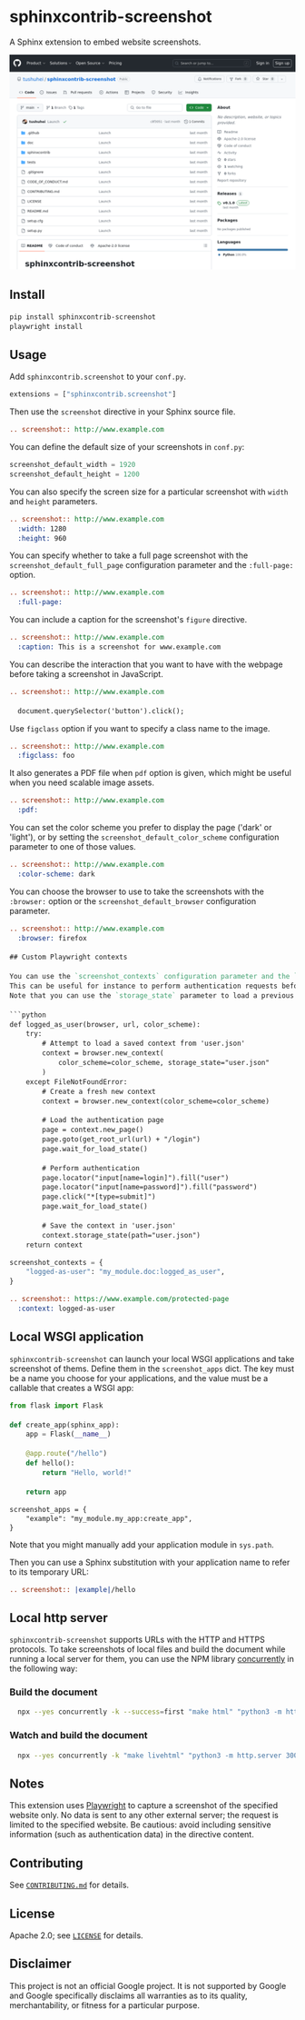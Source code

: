 # sphinxcontrib-screenshot

A Sphinx extension to embed website screenshots.

![Example screenshot](https://raw.githubusercontent.com/tushuhei/sphinxcontrib-screenshot/main/example.png)

## Install

```bash
pip install sphinxcontrib-screenshot
playwright install
```

## Usage

Add `sphinxcontrib.screenshot` to your `conf.py`.

```py
extensions = ["sphinxcontrib.screenshot"]
```

Then use the `screenshot` directive in your Sphinx source file.

```rst
.. screenshot:: http://www.example.com
```

You can define the default size of your screenshots in `conf.py`:

```python
screenshot_default_width = 1920
screenshot_default_height = 1200
```

You can also specify the screen size for a particular screenshot with `width` and `height` parameters.

```rst
.. screenshot:: http://www.example.com
  :width: 1280
  :height: 960
```

You can specify whether to take a full page screenshot with the `screenshot_default_full_page` configuration parameter and the `:full-page:` option.

```rst
.. screenshot:: http://www.example.com
  :full-page:
```

You can include a caption for the screenshot's `figure` directive.

```rst
.. screenshot:: http://www.example.com
  :caption: This is a screenshot for www.example.com
```

You can describe the interaction that you want to have with the webpage before taking a screenshot in JavaScript.

```rst
.. screenshot:: http://www.example.com

  document.querySelector('button').click();
```

Use `figclass` option if you want to specify a class name to the image.

```rst
.. screenshot:: http://www.example.com
  :figclass: foo
```

It also generates a PDF file when `pdf` option is given, which might be useful when you need scalable image assets.

```rst
.. screenshot:: http://www.example.com
  :pdf:
```

You can set the color scheme you prefer to display the page ('dark' or 'light'),
or by setting the `screenshot_default_color_scheme` configuration parameter to one of those values.
```rst
.. screenshot:: http://www.example.com
  :color-scheme: dark
```

You can choose the browser to use to take the screenshots with the `:browser:` option or the `screenshot_default_browser` configuration parameter.

```rst
.. screenshot:: http://www.example.com
  :browser: firefox

## Custom Playwright contexts

You can use the `screenshot_contexts` configuration parameter and the `:context:` option to set up custom contexts for the screenshots.
This can be useful for instance to perform authentication requests before accessing to protected pages.
Note that you can use the `storage_state` parameter to load a previous context and avoid making authentication requests for every screenshot.

```python
def logged_as_user(browser, url, color_scheme):
    try:
        # Attempt to load a saved context from 'user.json'
        context = browser.new_context(
            color_scheme=color_scheme, storage_state="user.json"
        )
    except FileNotFoundError:
        # Create a fresh new context
        context = browser.new_context(color_scheme=color_scheme)

        # Load the authentication page
        page = context.new_page()
        page.goto(get_root_url(url) + "/login")
        page.wait_for_load_state()

        # Perform authentication
        page.locator("input[name=login]").fill("user")
        page.locator("input[name=password]").fill("password")
        page.click("*[type=submit]")
        page.wait_for_load_state()

        # Save the context in 'user.json'
        context.storage_state(path="user.json")
    return context
```

```python
screenshot_contexts = {
    "logged-as-user": "my_module.doc:logged_as_user",
}
```

```rst
.. screenshot:: https://www.example.com/protected-page
  :context: logged-as-user
```

## Local WSGI application

`sphinxcontrib-screenshot` can launch your local WSGI applications and take screenshot of thems.
Define them in the `screenshot_apps` dict.
The key must be a name you choose for your applications, and the value must be a callable that creates a WSGI app:

```python
from flask import Flask

def create_app(sphinx_app):
    app = Flask(__name__)

    @app.route("/hello")
    def hello():
        return "Hello, world!"

    return app
```

```
screenshot_apps = {
    "example": "my_module.my_app:create_app",
}
```
Note that you might manually add your application module in `sys.path`.

Then you can use a Sphinx substitution with your application name to refer to its temporary URL:

```rst
.. screenshot:: |example|/hello
```

## Local http server
`sphinxcontrib-screenshot` supports URLs with the HTTP and HTTPS protocols.
To take screenshots of local files and build the document while running a local server for them, you can use the NPM library [concurrently](https://www.npmjs.com/package/concurrently) in the following way:

### Build the document
```bash
  npx --yes concurrently -k --success=first "make html" "python3 -m http.server 3000 --directory=examples"
```

### Watch and build the document
```bash
  npx --yes concurrently -k "make livehtml" "python3 -m http.server 3000 --directory=examples"
```


## Notes

This extension uses [Playwright](https://playwright.dev) to capture a screenshot of the specified website only.
No data is sent to any other external server; the request is limited to the specified website.
Be cautious: avoid including sensitive information (such as authentication data) in the directive content.

## Contributing

See [`CONTRIBUTING.md`](CONTRIBUTING.md) for details.

## License

Apache 2.0; see [`LICENSE`](LICENSE) for details.

## Disclaimer

This project is not an official Google project. It is not supported by
Google and Google specifically disclaims all warranties as to its quality,
merchantability, or fitness for a particular purpose.
